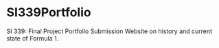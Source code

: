 # SI339Portfolio
SI 339: Final Project Portfolio Submission
Website on history and current state of Formula 1.